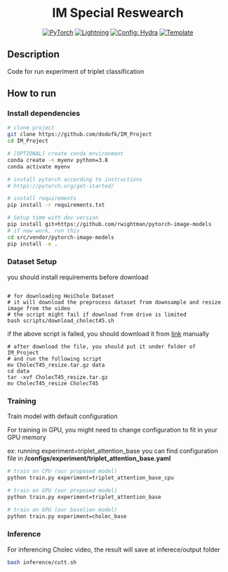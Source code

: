 <div align="center">

# IM Special Reswearch

<a href="https://pytorch.org/get-started/locally/"><img alt="PyTorch" src="https://img.shields.io/badge/PyTorch-ee4c2c?logo=pytorch&logoColor=white"></a>
<a href="https://pytorchlightning.ai/"><img alt="Lightning" src="https://img.shields.io/badge/-Lightning-792ee5?logo=pytorchlightning&logoColor=white"></a>
<a href="https://hydra.cc/"><img alt="Config: Hydra" src="https://img.shields.io/badge/Config-Hydra-89b8cd"></a>
<a href="https://github.com/ashleve/lightning-hydra-template"><img alt="Template" src="https://img.shields.io/badge/-Lightning--Hydra--Template-017F2F?style=flat&logo=github&labelColor=gray"></a><br>

[//]: # ([![Paper]&#40;http://img.shields.io/badge/paper-arxiv.1001.2234-B31B1B.svg&#41;]&#40;https://www.nature.com/articles/nature14539&#41;)

[//]: # ([![Conference]&#40;http://img.shields.io/badge/AnyConference-year-4b44ce.svg&#41;]&#40;https://papers.nips.cc/paper/2020&#41;)

</div>

## Description

Code for run experiment of triplet classification 

## How to run

### Install dependencies

```bash
# clone project
git clone https://github.com/dodofk/IM_Project
cd IM_Project

# [OPTIONAL] create conda environment
conda create -n myenv python=3.8
conda activate myenv

# install pytorch according to instructions
# https://pytorch.org/get-started/

# install requirements
pip install -r requirements.txt

# Setup timm with dev version
pip install git+https://github.com/rwightman/pytorch-image-models
# if now work, run this
cd src/vendor/pytorch-image-models 
pip install -e .
```

### Dataset Setup
you should install requirements before download

```shell

# for downloading HeiChole Dataset
# it will download the preprocess dataset from downsample and resize image from the video
# the script might fail if download from drive is limited
bash scripts/download_cholect45.sh
```
if the above script is failed, you should download it from [link](https://drive.google.com/file/d/14o5HHzK7kSXQxeoOijiPpp_nHl4yer_t/view?usp=sharing) manually
```shell
# after download the file, you should put it under folder of IM_Project
# and run the following script
mv CholecT45_resize.tar.gz data
cd data 
tar -xvf CholecT45_resize.tar.gz
mv CholecT45_resize CholecT45
```



### Training
Train model with default configuration

For training in GPU, you might need to change configuration to fit in your GPU memory

ex: running experiment=triplet_attention_base
you can find configuration file in **/configs/experiment/triplet_attention_base.yaml**
```bash
# train on CPU (our proposed model)
python train.py experiment=triplet_attention_base_cpu

# train on GPU (our proposed model)
python train.py experiment=triplet_attention_base

# train on GPU (our baselien model)
python train.py experiment=cholec_base
```
### Inference
For inferencing Cholec video,  the result will save at inferece/output folder

```bash
bash inference/cutt.sh
```